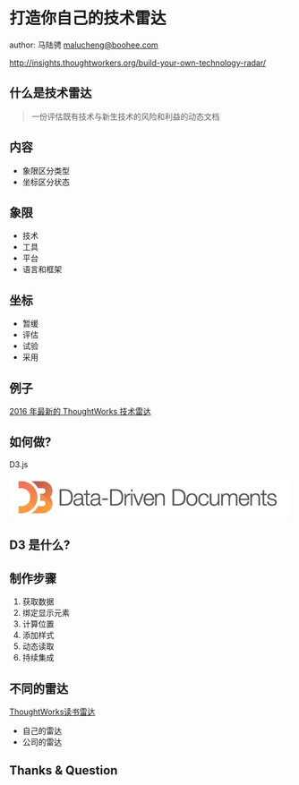 # 打造你自己的技术雷达

author: 马陆骋 <malucheng@boohee.com>

http://insights.thoughtworkers.org/build-your-own-technology-radar/

## 什么是技术雷达

> 一份评估既有技术与新生技术的风险和利益的动态文档

## 内容

- 象限区分类型
- 坐标区分状态

## 象限

- 技术
- 工具
- 平台
- 语言和框架

## 坐标

- 暂缓
- 评估
- 试验
- 采用

## 例子

[2016 年最新的 ThoughtWorks 技术雷达](http://insights.thoughtworkers.org/wp-content/uploads/2015/12/technology-radar-apr-2016-cn.pdf)


## 如何做?

D3.js

![D3](../assets/images/build-your-own-technology-radar/d3.png)

## D3 是什么?

## 制作步骤

1. 获取数据
2. 绑定显示元素
3. 计算位置
4. 添加样式
5. 动态读取
6. 持续集成

## 不同的雷达

[ThoughtWorks读书雷达](http://insights.thoughtworkers.org/wp-content/uploads/2015/12/thoughtworks%E8%AF%BB%E4%B9%A6%E9%9B%B7%E8%BE%BE%EF%BC%882016%EF%BC%89.pdf)

- 自己的雷达
- 公司的雷达

## Thanks & Question
